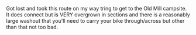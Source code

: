 Got lost and took this route on my way tring to get to the Old Mill campsite. It does connect but is VERY overgrown in sections and there is a reasonably large washout that you'll need to carry your bike through/across but other than that not too bad.